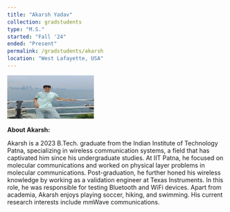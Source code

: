 ```yaml
---
title: "Akarsh Yadav"
collection: gradstudents
type: "M.S."
started: "Fall '24"
ended: "Present"
permalink: /gradstudents/akarsh
location: "West Lafayette, USA"
---
```


<img src="../images/members/akarsh_photo.jpg" width="200" height="100"/>

**About Akarsh:**

Akarsh is a 2023 B.Tech. graduate from the Indian Institute of Technology Patna, specializing in wireless communication systems, a field that has captivated him since his undergraduate studies. 
At IIT Patna, he focused on molecular communications and worked on physical layer problems in molecular communications. Post-graduation, he further honed his wireless knowledge by working as a validation engineer at Texas Instruments. In this role, he was responsible for testing Bluetooth and WiFi devices. 
Apart from academia, Akarsh enjoys playing soccer, hiking, and swimming. His current research interests include mmWave communications.
		 
